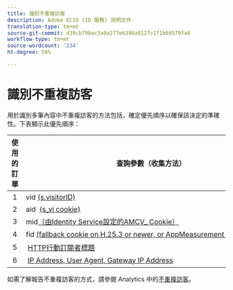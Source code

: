 ```yaml
---
title: 識別不重複訪客
description: Adobe ECID (ID 服務) 說明文件
translation-type: tm+mt
source-git-commit: d39cb79bac3a0a277e6390a8127c1f1b68579fa6
workflow-type: tm+mt
source-wordcount: '234'
ht-degree: 56%

---
```



# 識別不重複訪客

用於識別多筆內容中不重複訪客的方法包括，確定優先順序以確保該決定的準確性。下表顯示此優先順序：

| 使用的訂單 | 查詢參數（收集方法） | post_visid_type欄值 | 在 |
|---|---|---|---|
|  1  | vid [(s.visitorID)](https://docs.adobe.com/content/help/zh-Hant/analytics/technotes/visitor-identification.html)  | 0  | `s.visitorID` 的雙曲餘切值。 |
|  2  | aid  [(s_vi cookie)](https://docs.adobe.com/content/help/zh-Hant/analytics/technotes/visitor-identification.html)  | 3  | Visitor had an existing s_vi cookie before you deployed the Visitor ID service, or you have a Visitor ID [grace period](https://docs.adobe.com/content/help/zh-Hant/id-service/using/reference/analytics-reference/grace-period.html) configured.  |
|  3  | mid[（由Identity Service設定的AMCV_ Cookie）](https://docs.adobe.com/content/help/zh-Hant/id-service/using/home.html)  |  5  |  訪客的瀏覽器接受Cookie（第一方），且已部[!UICONTROL 署Identity Service]。  |
|  4  | fid [(fallback cookie on H.25.3 or newer, or AppMeasurement for JavaScript)](https://docs.adobe.com/content/help/zh-Hant/analytics/technotes/visitor-identification.html)  |  4  |  訪客的瀏覽器接受Cookie（第一方）。  |
|  5  |  [HTTP行動訂閱者標題](https://docs.adobe.com/content/help/zh-Hant/analytics/technotes/visitor-identification.html)  |  2  |  裝置可辨識為行動裝置。  |
|  6  |  [IP Address, User Agent, Gateway IP Address](https://docs.adobe.com/content/help/zh-Hant/analytics/technotes/visitor-identification.html)  |  1  |  訪客的瀏覽器不接受Cookie。 |

如需了解報告不重複訪客的方式，請參閱 Analytics 中的[不重複訪客](https://docs.adobe.com/content/help/zh-Hant/analytics/components/variables/dimensions-reports/reports-unique-visitors-v15-dsc.html)。
